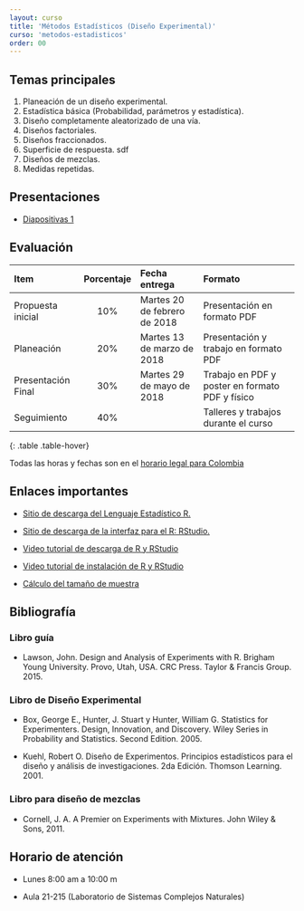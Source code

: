 ```yaml
---
layout: curso
title: 'Métodos Estadísticos (Diseño Experimental)'
curso: 'metodos-estadisticos'
order: 00
---
```


## Temas principales

1. Planeación de un diseño experimental.
2. Estadística básica (Probabilidad, parámetros y estadística).
3. Diseño completamente aleatorizado de una vía.
4. Diseños factoriales.
5. Diseños fraccionados.
6. Superficie de respuesta. sdf
7. Diseños de mezclas.
8. Medidas repetidas.

## Presentaciones

* [Diapositivas 1](./clase1.pdf)

## Evaluación

| Item               | Porcentaje | Fecha entrega                | Formato                                        |
|:-------------------|:----------:|:-----------------------------|:-----------------------------------------------|
| Propuesta inicial  |        10% | Martes 20 de febrero de 2018 | Presentación en formato PDF                    |
| Planeación         |        20% | Martes 13 de marzo de 2018   | Presentación y trabajo en formato PDF          |
| Presentación Final |        30% | Martes 29 de mayo de 2018    | Trabajo en PDF y poster en formato PDF y físico|
| Seguimiento        |        40% |                              | Talleres y trabajos durante el curso           |
{: .table .table-hover}

Todas las horas y fechas son en el [horario legal para Colombia](http://horalegal.inm.gov.co/)

## Enlaces importantes

* [Sitio de descarga del Lenguaje Estadístico R.](http://cran.r-project.org/bin/windows/base/)
* [Sitio de descarga de la interfaz para el R: RStudio.](http://www.rstudio.com/products/rstudio/download/)

* [Video tutorial de descarga de R y RStudio](https://youtu.be/IrWl6Zb3oYM)
* [Video tutorial de instalación de R y RStudio](https://youtu.be/vglp2godUmc)

* [Cálculo del tamaño de muestra](http://homepage.stat.uiowa.edu/~rlenth/Power/)

## Bibliografía

### Libro guía
- Lawson, John. Design and Analysis of Experiments with R. Brigham Young University.
  Provo, Utah, USA. CRC Press. Taylor & Francis Group. 2015.

### Libro de Diseño Experimental

- Box, George E., Hunter, J. Stuart y Hunter, William G. Statistics for Experimenters. Design, Innovation, and Discovery. Wiley Series in Probability and Statistics. Second Edition. 2005.

- Kuehl, Robert O. Diseño de Experimentos. Principios estadísticos para el diseño y análisis de investigaciones. 2da Edición. Thomson Learning. 2001.

### Libro para diseño de mezclas

- Cornell, J. A. A Premier on Experiments with Mixtures. John Wiley & Sons, 2011.

## Horario de atención

- Lunes 8:00 am a 10:00 m

- Aula 21-215 (Laboratorio de Sistemas Complejos Naturales)
